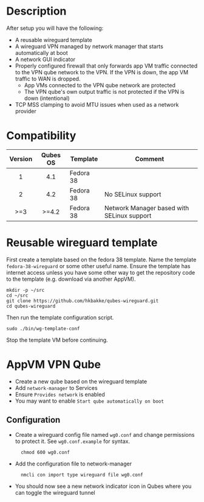 # Description
After setup you will have the following:

* A reusable wireguard template
* A wireguard VPN managed by network manager that starts automatically at boot
* A network GUI indicator
* Properly configured firewall that only forwards app VM traffic connected to the VPN qube network to the VPN. If the VPN is down, the app VM traffic to WAN is dropped.
    * App VMs connected to the VPN qube network are protected
    * The VPN qube's own output traffic is not protected if the VPN is down (intentional)
* TCP MSS clamping to avoid MTU issues when used as a network provider

# Compatibility

| Version | Qubes OS | Template | Comment |
|:-:|:-:|---|---|
| 1 | 4.1 | Fedora 38 |  |
| 2 | 4.2 | Fedora 38 | No SELinux support |
| >=3 | >=4.2 | Fedora 38 | Network Manager based with SELinux support |


# Reusable wireguard template
First create a template based on the fedora 38 template. Name the template
`fedora-38-wireguard` or some other useful name. Ensure the template has
internet access unless you have some other way to get the repository code to
the template (e.g. download via another AppVM).

    mkdir -p ~/src
    cd ~/src
    git clone https://github.com/hkbakke/qubes-wireguard.git
    cd qubes-wireguard

Then run the template configuration script.

    sudo ./bin/wg-template-conf

Stop the template VM before continuing.

# AppVM VPN Qube
* Create a new qube based on the wireguard template
* Add `network-manager` to Services
* Ensure `Provides network` is enabled
* You may want to enable `Start qube automatically on boot`

## Configuration
* Create a wireguard config file named `wg0.conf` and change permissions to protect it. See `wg0.conf.example` for syntax.

        chmod 600 wg0.conf

* Add the configuration file to network-manager

        nmcli con import type wireguard file wg0.conf

* You should now see a new network indicator icon in Qubes where you can toggle the wireguard tunnel
